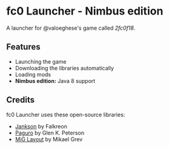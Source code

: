 # fc0 Launcher - Nimbus edition

A launcher for @valoeghese's game called *2fc0f18*.

## Features

- Launching the game
- Downloading the libraries automatically
- Loading mods
- **Nimbus edition:** Java 8 support

## Credits

fc0 Launcher uses these open-source libraries:

- [Jankson](https://github.com/falkreon/Jankson) by Falkreon
- [Paguro](https://github.com/GlenKPeterson/Paguro) by Glen K. Peterson
- [MiG Layout](https://github.com/mikaelgrev/miglayout) by Mikael Grev
